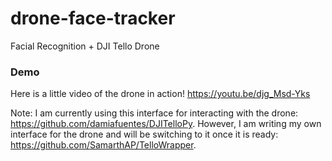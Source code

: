 # drone-face-tracker
Facial Recognition + DJI Tello Drone

### Demo
Here is a little video of the drone in action! https://youtu.be/djg_Msd-Yks

Note: I am currently using this interface for interacting with the drone: https://github.com/damiafuentes/DJITelloPy. However, I am writing my own interface for the drone and will be switching to it once it is ready: https://github.com/SamarthAP/TelloWrapper.